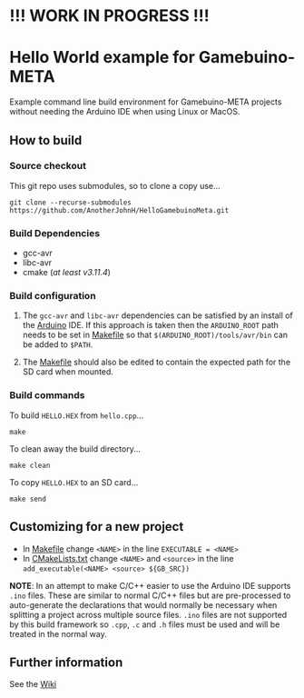 # !!! WORK IN PROGRESS !!!

# Hello World example for Gamebuino-META

Example command line build environment for Gamebuino-META projects
without needing the Arduino IDE when using Linux or MacOS.

## How to build

### Source checkout

This git repo uses submodules, so to clone a copy use...

```
git clone --recurse-submodules https://github.com/AnotherJohnH/HelloGamebuinoMeta.git
```

### Build Dependencies

+ gcc-avr
+ libc-avr
+ cmake (*at least v3.11.4*)

### Build configuration

1) The `gcc-avr` and `libc-avr` dependencies can be satisfied by an install of
the [Arduino](https://www.arduino.cc/en/software) IDE. If this
approach is taken then the `ARDUINO_ROOT` path needs to be set in [Makefile](https://github.com/AnotherJohnH/HelloGamebuinoMeta/blob/main/Makefile)
so that `$(ARDUINO_ROOT)/tools/avr/bin` can be added to `$PATH`.

2) The [Makefile](https://github.com/AnotherJohnH/HelloGamebuinoMeta/blob/main/Makefile) should also be edited to contain the expected path for the SD
card when mounted.

### Build commands

To build `HELLO.HEX` from `hello.cpp`...
```
make
```

To clean away the build directory...
```
make clean
```

To copy `HELLO.HEX` to an SD card...
```
make send
```

## Customizing for a new project

+ In [Makefile](https://github.com/AnotherJohnH/HelloGamebuinoMeta/blob/main/Makefile) change `<NAME>` in the line `EXECUTABLE = <NAME>`
+ In [CMakeLists.txt](https://github.com/AnotherJohnH/HelloGamebuinoMeta/blob/main/CMakeLists.txt) change `<NAME>` and `<source>` in the line `add_executable(<NAME> <source> ${GB_SRC})`

**NOTE**: In an attempt to make C/C++ easier to use the Arduino IDE supports `.ino` files. These are
similar to normal C/C++ files but are pre-processed to auto-generate the declarations that would normally
be necessary when splitting a project across multiple source files. `.ino` files are not supported by this
build framework so `.cpp`, `.c` and `.h` files must be used and will be treated in the normal way.

## Further information

See the [Wiki](https://github.com/AnotherJohnH/HelloGamebuinoMeta/wiki)
